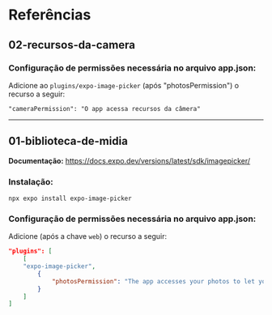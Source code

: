 # Referências

## 02-recursos-da-camera

### Configuração de permissões necessária no arquivo app.json:

Adicione ao `plugins/expo-image-picker` (após "photosPermission") o recurso a seguir:

`"cameraPermission": "O app acessa recursos da câmera"`

---

## 01-biblioteca-de-midia

**Documentação:** https://docs.expo.dev/versions/latest/sdk/imagepicker/

### Instalação:

`npx expo install expo-image-picker`

### Configuração de permissões necessária no arquivo app.json:

Adicione (após a chave `web`) o recurso a seguir:

```json
"plugins": [
    [
    "expo-image-picker",
        {
            "photosPermission": "The app accesses your photos to let you share them with your friends."
        }
    ]
]
```
